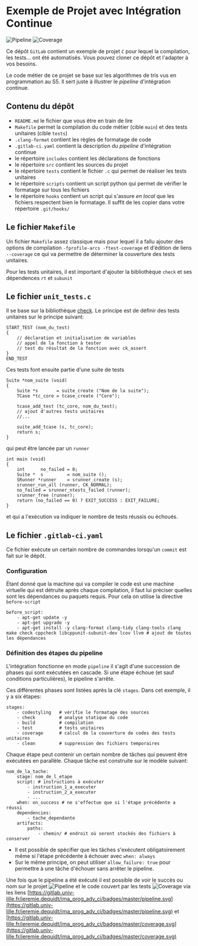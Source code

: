# Exemple de Projet avec Intégration Continue

![Pipeline](https://gitlab.com/jeremie.dequidt/ima_prog_adv/badges/master/pipeline.svg) ![Coverage](https://gitlab.com/jeremie.dequidt/ima_prog_adv/badges/master/coverage.svg)

Ce dépôt `GitLab` contient un exemple de projet `C` pour lequel la compilation, les tests... ont été automatisés. Vous pouvez cloner ce dépôt et l'adapter à vos besoins.

Le code métier de ce projet se base sur les algorithmes de tris vus en programmation au S5. Il sert juste à illustrer le _pipeline_ d'intégration continue.

## Contenu du dépôt

- `README.md` le fichier que vous être en train de lire
- `Makefile` permet la compilation du code métier (cible `main`) et des tests unitaires (cible `tests`)
- `.clang-format` contient les règles de formatage de code
- `.gitlab-ci.yaml` contient la description du _pipeline_ d'intégration continue
- le répertoire `includes` contient les déclarations de fonctions
- le répertoire `src` contient les sources du projet
- le répertoire `tests` contient le fichier `.c` qui permet de réaliser les tests unitaires
- le répertoire `scripts` contient un script python qui permet de vérifier le formatage sur tous les fichiers
- le répertoire `hooks` contient un script qui s'assure _en local_ que les fichiers respectent bien le formatage. Il suffit de les copier dans votre répertoire `.git/hooks/`

## Le fichier `Makefile`

Un fichier `Makefile` assez classique mais pour lequel il a fallu ajouter des options de compilation `-fprofile-arcs -ftest-coverage` et d'édition de liens `--coverage` ce qui va permettre de déterminer la couverture des tests unitaires.

Pour les tests unitaires, il est important d'ajouter la bibliothèque `check` et ses dépendences `rt` et `subunit`

## Le fichier `unit_tests.c`

Il se base sur la bibliothèque [check](https://libcheck.github.io/check/). Le principe est de définir des tests unitaires sur le principe suivant:

~~~
START_TEST (nom_du_test)
{
    // déclaration et initialisation de variables
    // appel de la fonction à tester
    // test du résultat de la fonction avec ck_assert
}
END_TEST
~~~

Ces tests font ensuite partie d'une suite de tests

~~~
Suite *nom_suite (void)
{
    Suite *s       = suite_create ("Nom de la suite");
    TCase *tc_core = tcase_create ("Core");

    tcase_add_test (tc_core, nom_du_test);
    // ajout d'autres tests unitaires
    //...

    suite_add_tcase (s, tc_core);
    return s;
}
~~~

qui peut être lancée par un `runner`

~~~
int main (void)
{
    int      no_failed = 0;
    Suite *  s         = nom_suite ();
    SRunner *runner    = srunner_create (s);
    srunner_run_all (runner, CK_NORMAL);
    no_failed = srunner_ntests_failed (runner);
    srunner_free (runner);
    return (no_failed == 0) ? EXIT_SUCCESS : EXIT_FAILURE;
}
~~~

et qui a l'exécution va indiquer le nombre de tests réussis ou échoués.

## Le fichier `.gitlab-ci.yaml`

Ce fichier exécute un certain nombre de commandes lorsqu'un `commit` est fait sur le dépôt.

### Configuration

Étant donné que la machine qui va compiler le code est une machine virtuelle qui est détruite après chaque compilation, il faut lui préciser quelles sont les dépendances ou paquets requis. Pour cela on utilise la directive `before-script`

~~~
before_script:
    - apt-get update -y
    - apt-get upgrade -y
    - apt-get install -y clang-format clang-tidy clang-tools clang make check cppcheck libcppunit-subunit-dev lcov llvm # ajout de toutes les dépendances
~~~

### Définition des étapes du pipeline

L'intégration fonctionne en mode `pipeline` il s'agit d'une succession de phases qui sont exécutées en cascade. Si une étape échoue (et sauf conditions particulières), le pipeline s'arrête.

Ces différentes phases sont listées après la clé `stages`. Dans cet exemple, il y a six étapes:

~~~
stages:
    - codestyling   # vérifie le formatage des sources
    - check         # analyse statique du code
    - build         # compilation
    - test          # tests unitaires
    - coverage      # calcul de la couverture de codes des tests unitaires
    - clean         # suppression des fichiers temporaires
~~~

Chaque étape peut contenir un certain nombre de tâches qui peuvent être exécutées en parallèle. Chaque tâche est construite sur le modèle suivant:

~~~
nom_de_la_tache:
    stage: nom_de_l_etape
    script: # instructions à exécuter
        - instruction_1_a_executer
        - instruction_2_a_executer
        - ...
    when: on_success # ne s'effectue que si l'étape précédente a réussi
    dependencies:
        - tache_dependante
    artifacts:
        paths:
            - chemin/ # endroit où seront stockés des fichiers à conserver
~~~

- Il est possible de spécifier que les tâches s'exécutent obligatoirement même si l'étape précédente à échouer avec `when: always`
- Sur le même principe, on peut utiliser `allow_failure: true` pour permettre à une tâche d'échouer sans arrêter le pipeline.

Une fois que le pipeline a été exécuté il est possible de voir le succès ou nom sur le projet
![Pipeline](https://gitlab.com/jeremie.dequidt/ima_prog_adv/badges/master/pipeline.svg) et le code couvert par les tests ![Coverage](https://gitlab.com/jeremie.dequidt/ima_prog_adv/badges/master/coverage.svg) via les liens [https://gitlab.univ-lille.fr/jeremie.dequidt/ima_prog_adv_ci/badges/master/pipeline.svg](https://gitlab.univ-lille.fr/jeremie.dequidt/ima_prog_adv_ci/badges/master/pipeline.svg) et [https://gitlab.univ-lille.fr/jeremie.dequidt/ima_prog_adv_ci/badges/master/coverage.svg](https://gitlab.univ-lille.fr/jeremie.dequidt/ima_prog_adv_ci/badges/master/coverage.svg)
